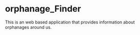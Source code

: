 # orphanage_Finder
This is an web based application that provides information about orphanages around us.
